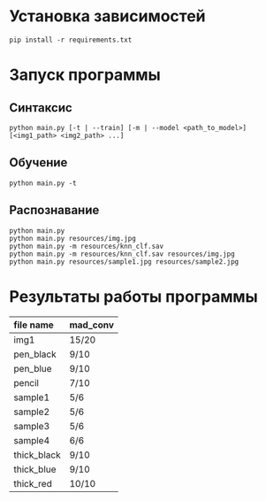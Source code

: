 # Установка зависимостей #
    pip install -r requirements.txt
# Запуск программы #
## Синтаксис ##
    python main.py [-t | --train] [-m | --model <path_to_model>] [<img1_path> <img2_path> ...]
## Обучение ##
    python main.py -t
## Распознавание ##
    python main.py
    python main.py resources/img.jpg
    python main.py -m resources/knn_clf.sav
    python main.py -m resources/knn_clf.sav resources/img.jpg
    python main.py resources/sample1.jpg resources/sample2.jpg
# Результаты работы программы #
| file name   | mad_conv |
|:------------|:---------|
| img1        | 15/20    |
| pen_black   | 9/10     |
| pen_blue    | 9/10     |
| pencil      | 7/10     |
| sample1     | 5/6      |
| sample2     | 5/6      |
| sample3     | 5/6      |
| sample4     | 6/6      |
| thick_black | 9/10     |
| thick_blue  | 9/10     |
| thick_red   | 10/10    |